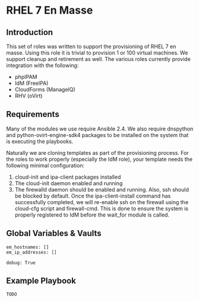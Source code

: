 # RHEL 7 En Masse
## Introduction
This set of roles was written to support the provisioning of RHEL 7 en masse. Using this role it is trivial to provision 1 or 100 virtual machines. We support cleanup and retirement as well. The various roles currently provide integration with the following:

- phpIPAM
- IdM (FreeIPA)
- CloudForms (ManageIQ)
- RHV (oVirt)

## Requirements
Many of the modules we use require Ansible 2.4. We also require dnspython and python-ovirt-engine-sdk4 packages to be installed on the system that is executing the playbooks.

Naturally we are cloning templates as part of the provisioning process. For the roles to work properly (especially the IdM role), your template needs the following minimal configuration:

1. cloud-init and ipa-client packages installed
2. The cloud-init daemon enabled and running
3. The firewalld  daemon should be enabled and running. Also, ssh should be blocked by default. Once the ipa-client-install command has successfully completed, we will re-enable ssh on the firewall using the cloud-cfg script and firewall-cmd. This is done to ensure the system is properly registered to IdM before the wait_for module is called.

## Global Variables & Vaults
```
em_hostnames: []
em_ip_addresses: []

debug: True
```

## Example Playbook
```
TODO
```
